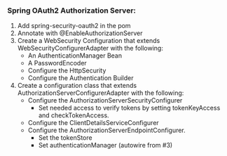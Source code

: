 ### Spring OAuth2 Authorization Server:
1. Add spring-security-oauth2 in the pom
2. Annotate with @EnableAuthorizationServer
3. Create a WebSecurity Configuration that extends WebSecurityConfigurerAdapter with the following:
     - An AuthenticationManager Bean
     - A PasswordEncoder
     - Configure the HttpSecurity
     - Configure the Authentication Builder
4. Create a configuration class that extends AuthorizationServerConfigurerAdapter with the following:
     - Configure the AuthorizationServerSecurityConfigurer
       - Set needed access to verify tokens by setting tokenKeyAccess and checkTokenAccess. 
     - Configure the ClientDetailsServiceConfigurer
     - Configure the AuthorizationServerEndpointConfigurer.
       - Set the tokenStore
       - Set authenticationManager (autowire from #3)
     
